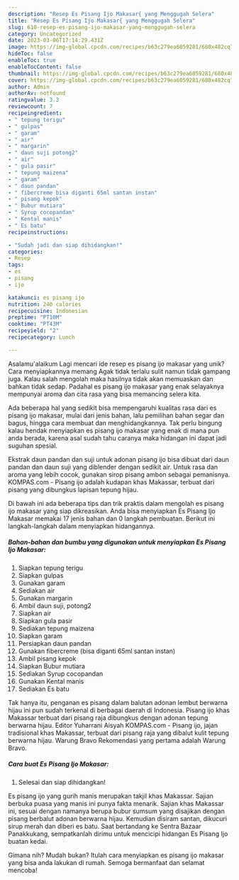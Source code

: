 ```yaml
---
description: "Resep Es Pisang Ijo Makasar{ yang Menggugah Selera"
title: "Resep Es Pisang Ijo Makasar{ yang Menggugah Selera"
slug: 610-resep-es-pisang-ijo-makasar-yang-menggugah-selera
category: Uncategorized
date: 2023-03-06T17:14:29.431Z
image: https://img-global.cpcdn.com/recipes/b63c279ea6059281/680x482cq70/es-pisang-ijo-makasar-foto-resep-utama.jpg
hideToc: false
enableToc: true
enableTocContent: false
thumbnail: https://img-global.cpcdn.com/recipes/b63c279ea6059281/680x482cq70/es-pisang-ijo-makasar-foto-resep-utama.jpg
cover: https://img-global.cpcdn.com/recipes/b63c279ea6059281/680x482cq70/es-pisang-ijo-makasar-foto-resep-utama.jpg
author: Admin
authorAv: notfound
ratingvalue: 3.3
reviewcount: 7
recipeingredient:
- " tepung terigu"
- " gulpas"
- " garam"
- " air"
- " margarin"
- " daun suji potong2"
- " air"
- " gula pasir"
- " tepung maizena"
- " garam"
- " daun pandan"
- " fibercreme bisa diganti 65ml santan instan"
- " pisang kepok"
- " Bubur mutiara"
- " Syrup cocopandan"
- " Kental manis"
- " Es batu"
recipeinstructions:

- "Sudah jadi dan siap dihidangkan!"
categories:
- Resep
tags:
- es
- pisang
- ijo

katakunci: es pisang ijo 
nutrition: 240 calories
recipecuisine: Indonesian
preptime: "PT10M"
cooktime: "PT43M"
recipeyield: "2"
recipecategory: Lunch

---
```



Asalamu'alaikum Lagi mencari ide resep es pisang ijo makasar yang unik? Cara menyiapkannya memang Agak tidak terlalu sulit namun tidak gampang juga. Kalau salah mengolah maka hasilnya tidak akan memuaskan dan bahkan tidak sedap. Padahal es pisang ijo makasar yang enak selayaknya mempunyai aroma dan cita rasa yang bisa memancing selera kita.


Ada beberapa hal yang sedikit bisa mempengaruhi kualitas rasa dari es pisang ijo makasar, mulai dari jenis bahan, lalu pemilihan bahan segar dan bagus, hingga cara membuat dan menghidangkannya. Tak perlu bingung kalau hendak menyiapkan es pisang ijo makasar yang enak di mana pun anda berada, karena asal sudah tahu caranya maka hidangan ini dapat jadi suguhan spesial.

Ekstrak daun pandan dan suji untuk adonan pisang ijo bisa dibuat dari daun pandan dan daun suji yang diblender dengan sedikit air. Untuk rasa dan aroma yang lebih cocok, gunakan sirop pisang ambon sebagai pemanisnya. KOMPAS.com - Pisang ijo adalah kudapan khas Makassar, terbuat dari pisang yang dibungkus lapisan tepung hijau.


Di bawah ini ada beberapa tips dan trik praktis dalam mengolah es pisang ijo makasar yang siap dikreasikan. Anda bisa menyiapkan Es Pisang Ijo Makasar memakai 17 jenis bahan dan 0 langkah pembuatan. Berikut ini langkah-langkah dalam menyiapkan hidangannya.

<!--inarticleads1-->

##### Bahan-bahan dan bumbu yang digunakan untuk menyiapkan Es Pisang Ijo Makasar:

1. Siapkan  tepung terigu
1. Siapkan  gulpas
1. Gunakan  garam
1. Sediakan  air
1. Gunakan  margarin
1. Ambil  daun suji, potong2
1. Siapkan  air
1. Siapkan  gula pasir
1. Sediakan  tepung maizena
1. Siapkan  garam
1. Persiapkan  daun pandan
1. Gunakan  fibercreme (bisa diganti 65ml santan instan)
1. Ambil  pisang kepok
1. Siapkan  Bubur mutiara
1. Sediakan  Syrup cocopandan
1. Gunakan  Kental manis
1. Sediakan  Es batu


Tak hanya itu, penganan es pisang dalam balutan adonan lembut berwarna hijau ini pun sudah terkenal di berbagai daerah di Indonesia. Pisang ijo khas Makassar terbuat dari pisang raja dibungkus dengan adonan tepung berwarna hijau. Editor Yuharrani Aisyah KOMPAS.com - Pisang ijo, jajan tradisional khas Makassar, terbuat dari pisang raja yang dibalut kulit tepung berwarna hijau. Warung Bravo Rekomendasi yang pertama adalah Warung Bravo. 

<!--inarticleads2-->

##### Cara buat Es Pisang Ijo Makasar:


1. Selesai dan siap dihidangkan!

Es pisang ijo yang gurih manis merupakan takjil khas Makassar. Sajian berbuka puasa yang manis ini punya fakta menarik. Sajian khas Makassar ini, sesuai dengan namanya berupa bubur sumsum yang disajikan dengan pisang berbalut adonan berwarna hijau. Kemudian disiram santan, dikucuri sirup merah dan diberi es batu. Saat bertandang ke Sentra Bazaar Panakkukang, sempatkanlah dirimu untuk mencicipi hidangan Es Pisang Ijo buatan kedai. 

Gimana nih? Mudah bukan? Itulah cara menyiapkan es pisang ijo makasar yang bisa anda lakukan di rumah. Semoga bermanfaat dan selamat mencoba!
